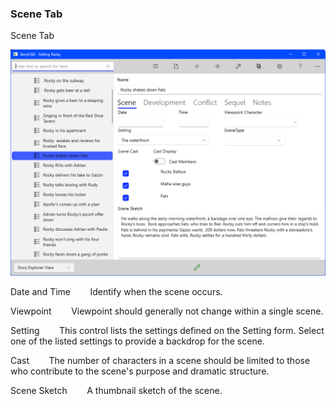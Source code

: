 ### Scene Tab ###
Scene Tab <br/>

![](Scene-Scene-Tab.png)

Date and Time&nbsp;&nbsp;&nbsp;&nbsp;&nbsp;&nbsp;&nbsp;&nbsp;Identify when the scene occurs. <br/>

Viewpoint&nbsp;&nbsp;&nbsp;&nbsp;&nbsp;&nbsp;&nbsp;&nbsp;Viewpoint should generally not change within a single scene. <br/>

Setting&nbsp;&nbsp;&nbsp;&nbsp;&nbsp;&nbsp;&nbsp;&nbsp;This control lists the settings defined on the Setting form.  Select one of the listed settings to provide a backdrop for the scene. <br/>

Cast&nbsp;&nbsp;&nbsp;&nbsp;&nbsp;&nbsp;&nbsp;&nbsp;The number of characters in a scene should be limited to those who contribute to the scene's purpose and dramatic structure. <br/>

Scene Sketch&nbsp;&nbsp;&nbsp;&nbsp;&nbsp;&nbsp;&nbsp;&nbsp;A thumbnail sketch of the scene. <br/>


